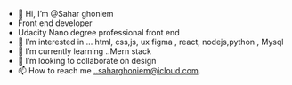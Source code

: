 - 👋 Hi, I’m @Sahar ghoniem
- Front end developer
- Udacity Nano degree professional front end
- 👀 I’m interested in ... html, css,js, ux figma , react, nodejs,python , Mysql
- 🌱 I’m currently learning ..Mern stack 
- 💞️ I’m looking to collaborate on design
- 📫 How to reach me ..saharghoniem@icloud.com.

